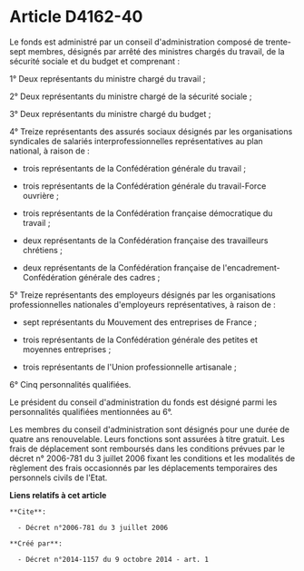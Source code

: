 # Article D4162-40

Le fonds est administré par un conseil d'administration composé de trente-sept membres, désignés par arrêté des ministres
chargés du travail, de la sécurité sociale et du budget et comprenant : 

1° Deux représentants du ministre chargé du travail ; 

2° Deux représentants du ministre chargé de la sécurité sociale ; 

3° Deux représentants du ministre chargé du budget ; 

4° Treize représentants des assurés sociaux désignés par les organisations syndicales de salariés interprofessionnelles
représentatives au plan national, à raison de : 

- trois représentants de la Confédération générale du travail ; 

- trois représentants de la Confédération générale du travail-Force ouvrière ; 

- trois représentants de la Confédération française démocratique du travail ; 

- deux représentants de la Confédération française des travailleurs chrétiens ; 

- deux représentants de la Confédération française de l'encadrement-Confédération générale des cadres ; 

5° Treize représentants des employeurs désignés par les organisations professionnelles nationales d'employeurs
représentatives, à raison de : 

- sept représentants du Mouvement des entreprises de France ; 

- trois représentants de la Confédération générale des petites et moyennes entreprises ; 

- trois représentants de l'Union professionnelle artisanale ; 

6° Cinq personnalités qualifiées. 

Le président du conseil d'administration du fonds est désigné parmi les personnalités qualifiées mentionnées au 6°. 

Les membres du conseil d'administration sont désignés pour une durée de quatre ans renouvelable. Leurs fonctions sont
assurées à titre gratuit. Les frais de déplacement sont remboursés dans les conditions prévues par le décret n° 2006-781 du 3
juillet 2006 fixant les conditions et les modalités de règlement des frais occasionnés par les déplacements temporaires des
personnels civils de l'Etat.

**Liens relatifs à cet article**

	**Cite**:

	  - Décret n°2006-781 du 3 juillet 2006

	**Créé par**:

	  - Décret n°2014-1157 du 9 octobre 2014 - art. 1
